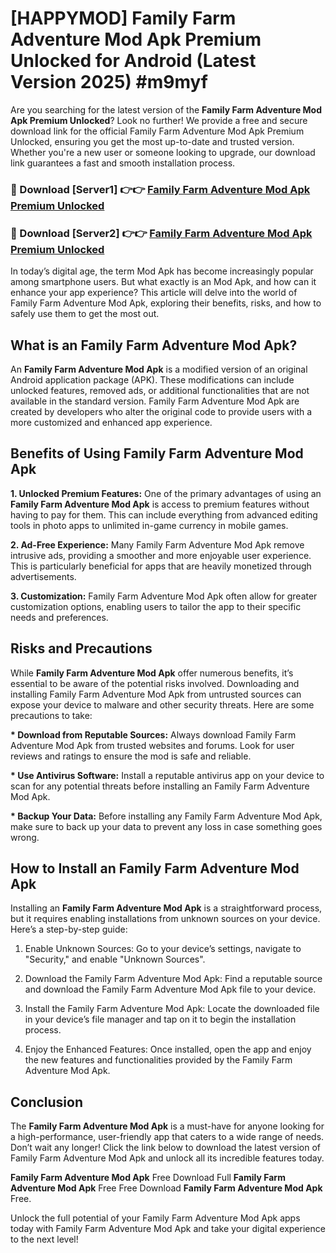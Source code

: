 # [HAPPYMOD] Family Farm Adventure Mod Apk Premium Unlocked for Android (Latest Version 2025) #m9myf

Are you searching for the latest version of the <strong>Family Farm Adventure Mod Apk Premium Unlocked</strong>? Look no further! We provide a free and secure download link for the official Family Farm Adventure Mod Apk Premium Unlocked, ensuring you get the most up-to-date and trusted version. Whether you're a new user or someone looking to upgrade, our download link guarantees a fast and smooth installation process.


<h3>🔴 Download [Server1] 👉👉 <a href="https://appsnew.pages.dev?q=Family+Farm+Adventure+Mod+Apk">Family Farm Adventure Mod Apk Premium Unlocked</a></h3>

<h3>🔴 Download [Server2] 👉👉 <a href="https://appsnew.pages.dev?q=Family+Farm+Adventure+Mod+Apk">Family Farm Adventure Mod Apk Premium Unlocked</a></h3>


In today’s digital age, the term Mod Apk has become increasingly popular among smartphone users. But what exactly is an Mod Apk, and how can it enhance your app experience? This article will delve into the world of Family Farm Adventure Mod Apk, exploring their benefits, risks, and how to safely use them to get the most out.


<h2>What is an Family Farm Adventure Mod Apk?</h2>

An <strong>Family Farm Adventure Mod Apk</strong> is a modified version of an original Android application package (APK). These modifications can include unlocked features, removed ads, or additional functionalities that are not available in the standard version. Family Farm Adventure Mod Apk are created by developers who alter the original code to provide users with a more customized and enhanced app experience.


<h2>Benefits of Using Family Farm Adventure Mod Apk</h2>

<strong> 1. Unlocked Premium Features:</strong> One of the primary advantages of using an <strong>Family Farm Adventure Mod Apk</strong> is access to premium features without having to pay for them. This can include everything from advanced editing tools in photo apps to unlimited in-game currency in mobile games.

<strong> 2. Ad-Free Experience:</strong> Many Family Farm Adventure Mod Apk remove intrusive ads, providing a smoother and more enjoyable user experience. This is particularly beneficial for apps that are heavily monetized through advertisements.

<strong> 3. Customization:</strong> Family Farm Adventure Mod Apk often allow for greater customization options, enabling users to tailor the app to their specific needs and preferences.


<h2>Risks and Precautions</h2>

While <strong>Family Farm Adventure Mod Apk</strong> offer numerous benefits, it’s essential to be aware of the potential risks involved. Downloading and installing Family Farm Adventure Mod Apk from untrusted sources can expose your device to malware and other security threats. Here are some precautions to take:

<strong> * Download from Reputable Sources:</strong> Always download Family Farm Adventure Mod Apk from trusted websites and forums. Look for user reviews and ratings to ensure the mod is safe and reliable.

<strong> * Use Antivirus Software:</strong> Install a reputable antivirus app on your device to scan for any potential threats before installing an Family Farm Adventure Mod Apk.

<strong> * Backup Your Data:</strong> Before installing any Family Farm Adventure Mod Apk, make sure to back up your data to prevent any loss in case something goes wrong.


<h2>How to Install an Family Farm Adventure Mod Apk</h2>

Installing an <strong>Family Farm Adventure Mod Apk</strong> is a straightforward process, but it requires enabling installations from unknown sources on your device. Here’s a step-by-step guide:

 1. Enable Unknown Sources: Go to your device’s settings, navigate to "Security," and enable "Unknown Sources".

 2. Download the Family Farm Adventure Mod Apk: Find a reputable source and download the Family Farm Adventure Mod Apk file to your device.

 3. Install the Family Farm Adventure Mod Apk: Locate the downloaded file in your device’s file manager and tap on it to begin the installation process.

 4. Enjoy the Enhanced Features: Once installed, open the app and enjoy the new features and functionalities provided by the Family Farm Adventure Mod Apk.


<h2><strong>Conclusion</strong></h2>

The <strong>Family Farm Adventure Mod Apk</strong> is a must-have for anyone looking for a high-performance, user-friendly app that caters to a wide range of needs. Don’t wait any longer! Click the link below to download the latest version of Family Farm Adventure Mod Apk and unlock all its incredible features today.

<strong>Family Farm Adventure Mod Apk</strong> Free Download Full <strong>Family Farm Adventure Mod Apk</strong> Free Free Download <strong>Family Farm Adventure Mod Apk</strong> Free.

Unlock the full potential of your Family Farm Adventure Mod Apk apps today with Family Farm Adventure Mod Apk and take your digital experience to the next level!